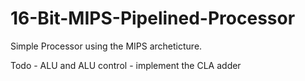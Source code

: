 # 16-Bit-MIPS-Pipelined-Processor
Simple Processor using the MIPS archeticture.

Todo
    - ALU and ALU control
    - implement the CLA adder
    
